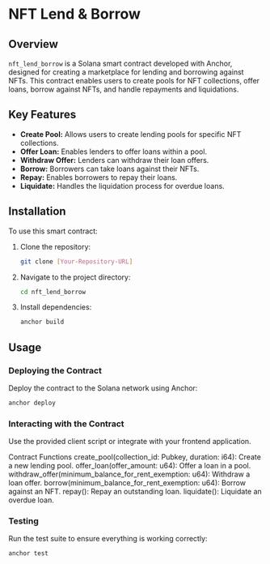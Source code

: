 # NFT Lend & Borrow

## Overview

`nft_lend_borrow` is a Solana smart contract developed with Anchor, designed for creating a marketplace for lending and borrowing against NFTs. This contract enables users to create pools for NFT collections, offer loans, borrow against NFTs, and handle repayments and liquidations.

## Key Features

- **Create Pool:** Allows users to create lending pools for specific NFT collections.
- **Offer Loan:** Enables lenders to offer loans within a pool.
- **Withdraw Offer:** Lenders can withdraw their loan offers.
- **Borrow:** Borrowers can take loans against their NFTs.
- **Repay:** Enables borrowers to repay their loans.
- **Liquidate:** Handles the liquidation process for overdue loans.

## Installation

To use this smart contract:

1. Clone the repository:
    ```bash
    git clone [Your-Repository-URL]
    ```

2. Navigate to the project directory:
    ```bash
    cd nft_lend_borrow
    ```

3. Install dependencies:
    ```bash
    anchor build
    ```

## Usage

### Deploying the Contract

Deploy the contract to the Solana network using Anchor:

```bash
anchor deploy
```

### Interacting with the Contract
Use the provided client script or integrate with your frontend application.

Contract Functions
create_pool(collection_id: Pubkey, duration: i64): Create a new lending pool.
offer_loan(offer_amount: u64): Offer a loan in a pool.
withdraw_offer(minimum_balance_for_rent_exemption: u64): Withdraw a loan offer.
borrow(minimum_balance_for_rent_exemption: u64): Borrow against an NFT.
repay(): Repay an outstanding loan.
liquidate(): Liquidate an overdue loan.

### Testing
Run the test suite to ensure everything is working correctly:

```bash
anchor test
```